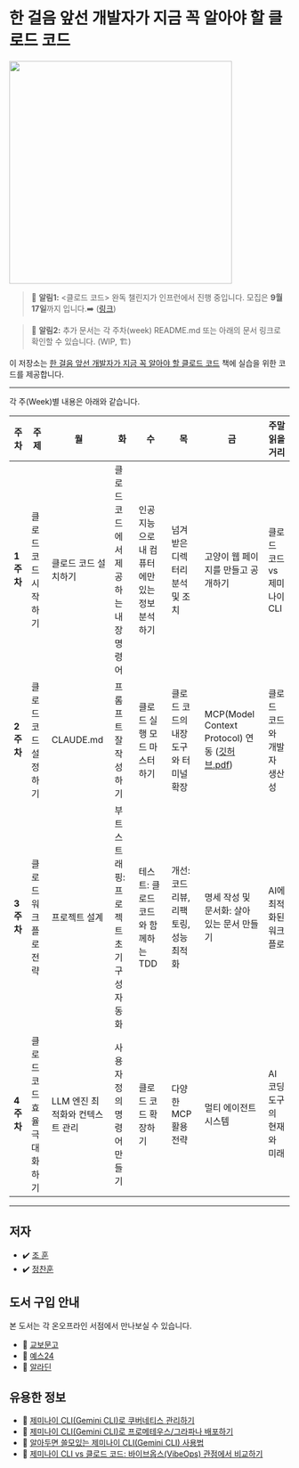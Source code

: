 # 한 걸음 앞선 개발자가 지금 꼭 알아야 할 클로드 코드 
<a href="https://product.kyobobook.co.kr/detail/S000217402731">
<img src="https://contents.kyobobook.co.kr/sih/fit-in/458x0/pdt/9791140715725.jpg" width="400">
</a>
</br>

> 🔔 **알림1:** <클로드 코드> 완독 챌린지가 인프런에서 진행 중입니다. 모집은 **9월 17일**까지 입니다.➡️ ([링크](https://www.inflearn.com/challenge/4%EC%A3%BC-%EA%B3%BC%EC%A0%95-%ED%95%9C-%EA%B1%B8%EC%9D%8C-%EC%95%9E%EC%84%A0-%EA%B0%9C%EB%B0%9C%EC%9E%90%EB%A5%BC-%EC%9C%84))

> 🔔 **알림2:** 추가 문서는 각 주차(week) README.md 또는 아래의 문서 링크로 확인할 수 있습니다. (WIP, 🏗️) 

이 저장소는 [한 걸음 앞선 개발자가 지금 꼭 알아야  할 클로드  코드](https://www.yes24.com/product/goods/152379887) 책에 실습을 위한 코드를 제공합니다.

---

각 주(Week)별 내용은 아래와 같습니다.

| 주차 | 주제 | 월 | 화 | 수 | 목 | 금 | 주말 읽을거리 |
|------|------|----|----|----|----|----|----|
| **1주차** | 클로드 코드 시작하기 | 클로드 코드 설치하기 | 클로드 코드에서 제공하는 내장 명령어 | 인공지능으로 내 컴퓨터에만 있는 정보 분석하기 | 넘겨받은 디렉터리 분석 및 조치 | 고양이 웹 페이지를 만들고 공개하기 | 클로드 코드 vs 제미나이 CLI |
| **2주차** | 클로드 코드 설정하기 | CLAUDE.md | 프롬프트 잘 작성하기 | 클로드 실행 모드 마스터하기 | 클로드 코드의 내장 도구와 터미널 확장 | MCP(Model Context Protocol) 연동 ([깃허브.pdf](./week2/Fri/%5B%ED%81%B4%EB%A1%9C%EB%93%9C_%EC%BD%94%EB%93%9C%5D_p196_%EA%B9%83%ED%97%88%EB%B8%8C_MCP_%EC%84%9C%EB%B2%84_%EC%B6%94%EA%B0%80%ED%95%98%EA%B8%B0.pdf)) | 클로드 코드와 개발자 생산성 |
| **3주차** | 클로드 워크플로 전략 | 프로젝트 설계 | 부트스트래핑: 프로젝트 초기 구성 자동화 | 테스트: 클로드 코드와 함께하는 TDD | 개선: 코드 리뷰, 리팩토링, 성능 최적화 | 명세 작성 및 문서화: 살아 있는 문서 만들기 | AI에 최적화된 워크플로 |
| **4주차** | 클로드 코드 효율 극대화하기 | LLM 엔진 최적화와 컨텍스트 관리 | 사용자 정의 명령어 만들기 | 클로드 코드 확장하기 | 다양한 MCP 활용 전략 | 멀티 에이전트 시스템 | AI 코딩 도구의 현재와 미래 |

---

## 저자
- ✔️   [조 훈](https://github.com/sysnet4admin)
- ✔️   [정찬훈](https://github.com/keyolk)

## 도서 구입 안내
본 도서는 각 온오프라인 서점에서 만나보실 수 있습니다.
- 📍  [교보문고](https://gilbut.co/c/25087705fh)
- 📍  [예스24](https://gilbut.co/c/25089736aH)
- 📍  [알라딘](https://gilbut.co/c/25082385Mq)

## 유용한 정보
-  📜 [제미나이 CLI(Gemini CLI)로 쿠버네티스 관리하기](https://yozm.wishket.com/magazine/detail/3228/)
-  📜 [제미나이 CLI(Gemini CLI)로 프로메테우스/그라파나 배포하기](https://yozm.wishket.com/magazine/detail/3239/)
-  📜 [알아두면 쓸모있는 제미나이 CLI(Gemini CLI) 사용법](https://yozm.wishket.com/magazine/detail/3259/)
-  📜 [제미나이 CLI vs 클로드 코드: 바이브옵스(VibeOps) 관점에서 비교하기](https://yozm.wishket.com/magazine/detail/3334/)


